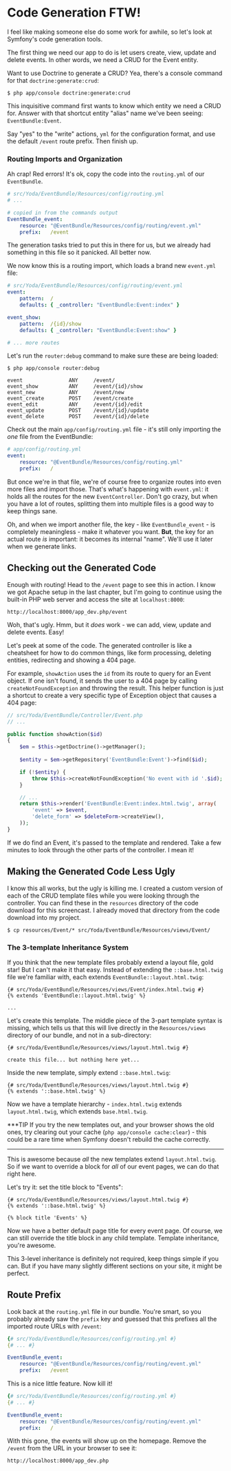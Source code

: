 # Code Generation FTW!

I feel like making someone else do some work for awhile, so let's look
at Symfony's code generation tools.

The first thing we need our app to do is let users create, view, update and
delete events. In other words, we need a CRUD for the Event entity.

Want to use Doctrine to generate a CRUD? Yea, there's a console command for
that `doctrine:generate:crud`:

```terminal
$ php app/console doctrine:generate:crud
```

This inquisitive command first wants to know which entity we need a CRUD for.
Answer with that shortcut entity "alias" name we've been seeing: `EventBundle:Event`.

Say "yes" to the "write" actions, `yml` for the configuration format, and
use the default `/event` route prefix. Then finish up.

### Routing Imports and Organization

Ah crap! Red errors! It's ok, copy the code into the `routing.yml` of our
`EventBundle`.

```yaml
# src/Yoda/EventBundle/Resources/config/routing.yml
# ...

# copied in from the commands output
EventBundle_event:
    resource: "@EventBundle/Resources/config/routing/event.yml"
    prefix:   /event
```

The generation tasks tried to put this in there for us, but we already had
something in this file so it panicked. All better now.

We now know this is a routing import, which loads a brand new `event.yml`
file:

```yaml
# src/Yoda/EventBundle/Resources/config/routing/event.yml
event:
    pattern:  /
    defaults: { _controller: "EventBundle:Event:index" }

event_show:
    pattern:  /{id}/show
    defaults: { _controller: "EventBundle:Event:show" }

# ... more routes
```

Let's run the `router:debug` command to make sure these are being loaded:

```terminal
$ php app/console router:debug
```

```text
event               ANY     /event/
event_show          ANY     /event/{id}/show
event_new           ANY     /event/new
event_create        POST    /event/create
event_edit          ANY     /event/{id}/edit
event_update        POST    /event/{id}/update
event_delete        POST    /event/{id}/delete
```

Check out the main `app/config/routing.yml` file - it's still only importing
the *one* file from the EventBundle:

```yaml
# app/config/routing.yml
event:
    resource: "@EventBundle/Resources/config/routing.yml"
    prefix:   /
```

But once we're in that file, we're of course free to organize routes into
even more files and import those. That's what's happening with `event.yml`:
it holds all the routes for the new `EventController`. Don't go crazy,
but when you have a lot of routes, splitting them into multiple files is
a good way to keep things sane.

Oh, and when we import another file, the key - like `EventBundle_event` -
is completely meaningless - make it whatever you want. **But**, the key for
an actual route *is* important: it becomes its internal "name". We'll use
it later when we generate links.

## Checking out the Generated Code

Enough with routing! Head to the `/event` page to see this in action. I
know we got Apache setup in the last chapter, but I'm going to continue using
the built-in PHP web server and access the site at `localhost:8000`:

    http://localhost:8000/app_dev.php/event

Woh, that's ugly. Hmm, but it *does* work - we can add, view, update and
delete events. Easy!

Let's peek at some of the code. The generated controller is like a cheatsheet
for how to do common things, like form processing, deleting entities, redirecting
and showing a 404 page.

For example, `showAction` uses the `id` from its route to query for an
Event object. If one isn't found, it sends the user to a 404 page by calling
`createNotFoundException` and throwing the result. This helper function
is just a shortcut to create a very specific type of Exception object that
causes a 404 page:

```php
// src/Yoda/EventBundle/Controller/Event.php
// ...

public function showAction($id)
{
    $em = $this->getDoctrine()->getManager();
    
    $entity = $em->getRepository('EventBundle:Event')->find($id);

    if (!$entity) {
        throw $this->createNotFoundException('No event with id '.$id);
    }

    // ...
    return $this->render('EventBundle:Event:index.html.twig', array(
        'event' => $event,
        'delete_form' => $deleteForm->createView(),
    ));
}
```

If we do find an Event, it's passed to the template and rendered. Take a
few minutes to look through the other parts of the controller. I mean it!

## Making the Generated Code Less Ugly

I know this all works, but the ugly is killing me. I created a custom version
of each of the CRUD template files while you were looking through the controller.
You can find these in the `resources` directory of the code download for this
screencast. I already moved that directory from the code download into my project.

```terminal
$ cp resources/Event/* src/Yoda/EventBundle/Resources/views/Event/
```

### The 3-template Inheritance System

If you think that the new template files probably extend a layout file, gold
star! But I can't make it that easy. Instead of extending the `::base.html.twig`
file we're familiar with, each extends `EventBundle::layout.html.twig`:

```html+jinja
{# src/Yoda/EventBundle/Resources/views/Event/index.html.twig #}
{% extends 'EventBundle::layout.html.twig' %}

...
```

Let's create this template. The middle piece of the 3-part template syntax
is missing, which tells us that this will live directly in the `Resources/views`
directory of our bundle, and not in a sub-directory:

    {# src/Yoda/EventBundle/Resources/views/layout.html.twig #}

    create this file... but nothing here yet...

Inside the new template, simply extend `::base.html.twig`:

```jinja
{# src/Yoda/EventBundle/Resources/views/layout.html.twig #}
{% extends '::base.html.twig' %}
```

Now we have a template hierarchy - `index.html.twig` extends `layout.html.twig`,
which extends `base.html.twig`.

***TIP
If you try the new templates out, and your browser shows the old ones, try clearing
out your cache (`php app/console cache:clear`) - this could be a rare time when
Symfony doesn't rebuild the cache correctly.
***

This is awesome because *all* the new templates extend `layout.html.twig`.
So if we want to override a block for *all* of our event pages, we can do
that right here.

Let's try it: set the title block to "Events":

```jinja
{# src/Yoda/EventBundle/Resources/views/layout.html.twig #}
{% extends '::base.html.twig' %}

{% block title 'Events' %}
```

Now we have a better default page title for every event page. Of course,
we can still override the title block in any child template. Template inheritance,
you're awesome.

This 3-level inheritance is definitely not required, keep things simple if
you can. But if you have many slightly different sections on your site, it
might be perfect.

## Route Prefix

Look back at the `routing.yml` file in our bundle. You're smart, so you
probably already saw the `prefix` key and guessed that this prefixes all
the imported route URLs with `/event`:

```yaml
{# src/Yoda/EventBundle/Resources/config/routing.yml #}
{# ... #}

EventBundle_event:
    resource: "@EventBundle/Resources/config/routing/event.yml"
    prefix:   /event
```

This is a nice little feature. Now kill it!

```yaml
{# src/Yoda/EventBundle/Resources/config/routing.yml #}
{# ... #}

EventBundle_event:
    resource: "@EventBundle/Resources/config/routing/event.yml"
    prefix:   /
```

With this gone, the events will show up on the homepage. Remove the `/event` from
the URL in your browser to see it:

    http://localhost:8000/app_dev.php
